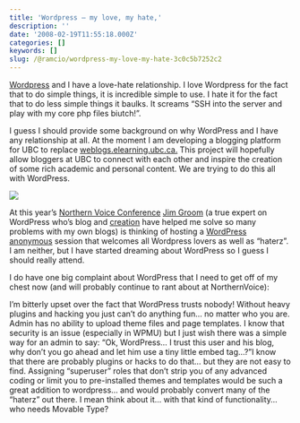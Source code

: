 ```yaml
---
title: 'Wordpress — my love, my hate,'
description: ''
date: '2008-02-19T11:55:18.000Z'
categories: []
keywords: []
slug: /@ramcio/wordpress-my-love-my-hate-3c0c5b7252c2
---
```


[Wordpress](http://wordpress.org) and I have a love-hate relationship. I love Wordpress for the fact that to do simple things, it is incredible simple to use. I hate it for the fact that to do less simple things it baulks. It screams “SSH into the server and play with my core php files biutch!”.

I guess I should provide some background on why WordPress and I have any relationship at all. At the moment I am developing a blogging platform for UBC to replace [weblogs.elearning.ubc.ca.](http://weblogs.elearning.ubc.ca) This project will hopefully allow bloggers at UBC to connect with each other and inspire the creation of some rich academic and personal content. We are trying to do this all with WordPress.

![](img/0__jqgrbf6TH7Cp6JVx.)

At this year’s [Northern Voice Conference](http://2008.northernvoice.ca/) [Jim Groom](http://bavatuesdays.com/) (a true expert on WordPress who’s blog and [creation](http://umwblogs.org) have helped me solve so many problems with my own blogs) is thinking of hosting a [WordPress anonymous](http://bavatuesdays.com/wordpress-anonymous/) session that welcomes all Wordpress lovers as well as “haterz”. I am neither, but I have started dreaming about WordPress so I guess I should really attend.

I do have one big complaint about WordPress that I need to get off of my chest now (and will probably continue to rant about at NorthernVoice):

I’m bitterly upset over the fact that WordPress trusts nobody! Without heavy plugins and hacking you just can’t do anything fun… no matter who you are. Admin has no ability to upload theme files and page templates. I know that security is an issue (especially in WPMU) but I just wish there was a simple way for an admin to say: “Ok, WordPress… I trust this user and his blog, why don’t you go ahead and let him use a tiny little embed tag…?”I know that there are probably plugins or hacks to do that… but they are not easy to find. Assigning “superuser” roles that don’t strip you of any advanced coding or limit you to pre-installed themes and templates would be such a great addition to wordpress… and would probably convert many of the “haterz” out there. I mean think about it… with that kind of functionality… who needs Movable Type?